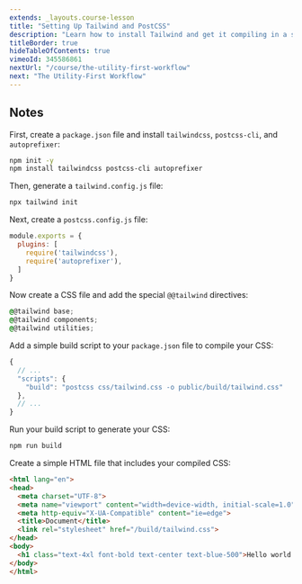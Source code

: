 ```yaml
---
extends: _layouts.course-lesson
title: "Setting Up Tailwind and PostCSS"
description: "Learn how to install Tailwind and get it compiling in a simple HTML project."
titleBorder: true
hideTableOfContents: true
vimeoId: 345586861
nextUrl: "/course/the-utility-first-workflow"
next: "The Utility-First Workflow"
---
```


## Notes

First, create a `package.json` file and install `tailwindcss`, `postcss-cli`, and `autoprefixer`:

```sh
npm init -y
npm install tailwindcss postcss-cli autoprefixer
```

Then, generate a `tailwind.config.js` file:

```sh
npx tailwind init
```

Next, create a `postcss.config.js` file:

```js
module.exports = {
  plugins: [
    require('tailwindcss'),
    require('autoprefixer'),
  ]
}
```

Now create a CSS file and add the special `@@tailwind` directives:

```css
@@tailwind base;
@@tailwind components;
@@tailwind utilities;
```

Add a simple build script to your `package.json` file to compile your CSS:

```js
{
  // ...
  "scripts": {
    "build": "postcss css/tailwind.css -o public/build/tailwind.css"
  },
  // ...
}
```

Run your build script to generate your CSS:

```sh
npm run build
```

Create a simple HTML file that includes your compiled CSS:

```html
<html lang="en">
<head>
  <meta charset="UTF-8">
  <meta name="viewport" content="width=device-width, initial-scale=1.0">
  <meta http-equiv="X-UA-Compatible" content="ie=edge">
  <title>Document</title>
  <link rel="stylesheet" href="/build/tailwind.css">
</head>
<body>
  <h1 class="text-4xl font-bold text-center text-blue-500">Hello world!</h1>
</body>
</html>
```



